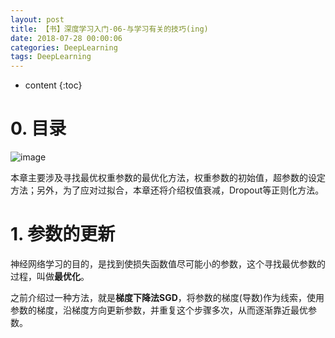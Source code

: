 ```yaml
---
layout: post
title: 【书】深度学习入门-06-与学习有关的技巧(ing)
date: 2018-07-28 00:00:06
categories: DeepLearning
tags: DeepLearning
---
```

* content
{:toc}

# 0. 目录

![image](https://user-images.githubusercontent.com/18595935/51821575-ffd95380-231c-11e9-8998-a72362c606f2.png)

本章主要涉及寻找最优权重参数的最优化方法，权重参数的初始值，超参数的设定方法；另外，为了应对过拟合，本章还将介绍权值衰减，Dropout等正则化方法。

# 1. 参数的更新

神经网络学习的目的，是找到使损失函数值尽可能小的参数，这个寻找最优参数的过程，叫做**最优化**。

之前介绍过一种方法，就是**梯度下降法SGD**，将参数的梯度(导数)作为线索，使用参数的梯度，沿梯度方向更新参数，并重复这个步骤多次，从而逐渐靠近最优参数。
